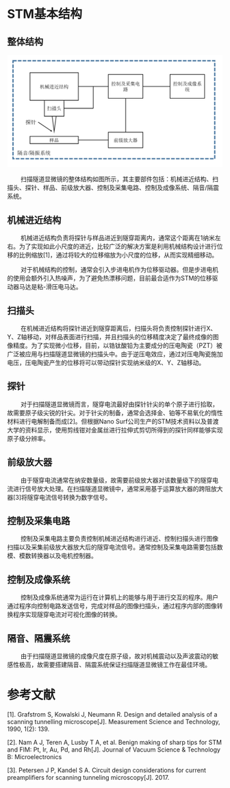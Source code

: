 # STM基本结构

## 整体结构

![a9cd6a9f750b06082b932b3e6cc85bef.png](media/a9cd6a9f750b06082b932b3e6cc85bef.png)

        扫描隧道显微镜的整体结构如图所示，其主要部件包括：机械进近结构、扫描头、探针、样品、前级放大器、控制及采集电路、控制及成像系统、隔音/隔震系统。

## 机械进近结构

        机械进近结构负责将探针与样品进近到隧穿距离内，通常这个距离在1纳米左右。为了实现如此小尺度的进近，比较广泛的解决方案是利用机械结构设计进行位移的比例缩放[1]，通过将较大的位移缩放为小尺度的位移，从而实现精细移动。

        对于机械结构的控制，通常会引入步进电机作为位移驱动器。但是步进电机的使用会额外引入热噪声，为了避免热漂移问题，目前最合适作为STM的位移驱动器马达是粘-滑压电马达。

## 扫描头

        在机械进近结构将探针进近到隧穿距离后，扫描头将负责控制探针进行X、Y、Z轴移动，对样品表面进行扫描，并且扫描头的位移精度决定了最终成像的图像精度。为了实现微小位移，目前，以锆钛酸铅为主要成分的压电陶瓷（PZT）被广泛被应用与扫描隧道显微镜的扫描头中。由于逆压电效应，通过对压电陶瓷施加电压，压电陶瓷产生的位移将可以带动探针实现纳米级的X、Y、Z轴移动。

## 探针

        对于扫描隧道显微镜而言，隧穿电流最好由探针针尖的单个原子进行拾取，故需要原子级尖锐的针尖。对于针尖的制备，通常会选择金、铂等不易氧化的惰性材料进行电解制备而成[2]。但根据Nano Surf公司生产的STM技术资料以及普渡大学的资料显示，使用剪线钳对金属丝进行拉伸式剪切所得到的探针同样能够实现原子级分辨率。

## 前级放大器

        由于隧穿电流通常在纳安数量级，故需要前级放大器对该数量级下的隧穿电流进行信号放大处理。在扫描隧道显微镜中，通常采用基于运算放大器的跨阻放大器[3]将隧穿电流信号转换为数字信号。

## 控制及采集电路

        控制及采集电路主要负责控制机械进近结构进行进近、控制扫描头进行图像扫描以及采集前级放大器放大后的隧穿电流信号。通常控制及采集电路需要包括数模、模数转换器以及电机控制器。

## 控制及成像系统

        控制及成像系统通常为运行在计算机上的能够与用于进行交互的程序。用户通过程序向控制电路发送信号，完成对样品的图像扫描头，通过程序内部的图像转换程序实现隧穿电流对可视化图像的转换。

## 隔音、隔震系统

        由于扫描隧道显微镜的成像尺度在原子级，故对机械震动以及声波震动的敏感性极高，故需要搭建隔音、隔震系统保证扫描隧道显微镜工作在最佳环境。

# 参考文献

[1].    Grafstrom S, Kowalski J, Neumann R. Design and detailed analysis of a scanning tunnelling microscope[J]. Measurement Science and Technology, 1990, 1(2): 139.

[2].    Nam A J, Teren A, Lusby T A, et al. Benign making of sharp tips for STM and FIM: Pt, Ir, Au, Pd, and Rh[J]. Journal of Vacuum Science & Technology B: Microelectronics 

[3].    Petersen J P, Kandel S A. Circuit design considerations for current preamplifiers for scanning tunneling microscopy[J]. 2017.


